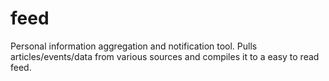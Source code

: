 # feed
Personal information aggregation and notification tool. Pulls articles/events/data from various sources and compiles it to a easy to read feed.
